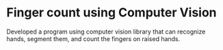 # Finger count using Computer Vision

Developed a program using computer vision library that can recognize hands, segment them, and count the fingers on raised hands.
